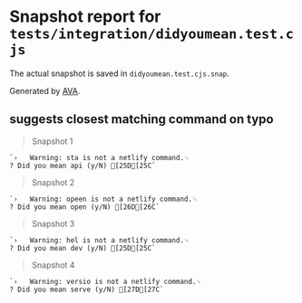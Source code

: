 # Snapshot report for `tests/integration/didyoumean.test.cjs`

The actual snapshot is saved in `didyoumean.test.cjs.snap`.

Generated by [AVA](https://avajs.dev).

## suggests closest matching command on typo

> Snapshot 1

    `›   Warning: sta is not a netlify command.␊
    ? Did you mean api (y/N) [25D[25C`

> Snapshot 2

    `›   Warning: opeen is not a netlify command.␊
    ? Did you mean open (y/N) [26D[26C`

> Snapshot 3

    `›   Warning: hel is not a netlify command.␊
    ? Did you mean dev (y/N) [25D[25C`

> Snapshot 4

    `›   Warning: versio is not a netlify command.␊
    ? Did you mean serve (y/N) [27D[27C`
